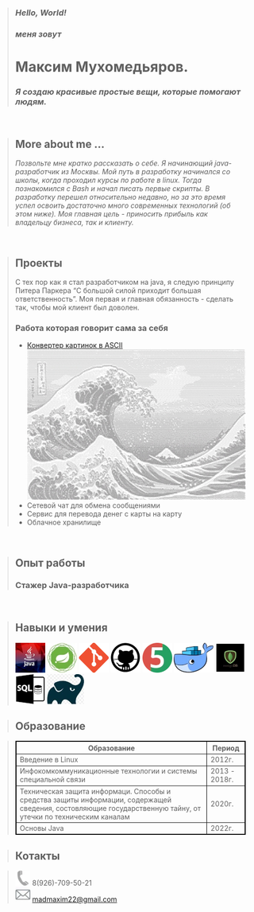 > ### _Hello, World!_
> ### _меня зовут_
> # **Максим Мухомедьяров**.
> ### _Я создаю красивые простые вещи, которые помогают людям._ 
<br/>

> ## **More about me ...**
> _Позвольте мне кратко рассказать о себе. Я начинающий java-разработчик из Москвы.  Мой путь в разработку начинался со школы, когда проходил курсы по работе в linux. Тогда познакомился с Bash и начал писать первые скрипты. В разработку перешел относительно недавно, но за это время успел освоить достаточно много современных технологий (об этом ниже). Моя главная цель - приносить прибыль как владельцу бизнеса, так и клиенту._
<br/>

> ## **Проекты**
> С тех пор как я стал разработчиком на java, я следую принципу Питера Паркера “С большой силой приходит большая ответственность”. Моя первая и главная обязанность - сделать так, чтобы мой клиент был доволен. 
> ### **Работа которая говорит сама за себя**
> - [Конвертер картинок в ASCII](https://www.java.com/ru/)
> ![java](images/sea.jpg)
> - Сетевой чат для обмена сообщениями  
> - Сервис для перевода денег с карты на карту
> - Облачное хранилище 

<br/>

> ## **Опыт работы**
> ### Стажер Java-разработчика
>  
<br/>

> ## **Навыки и умения**
>[![java](images/javaLog.jpg)](https://www.java.com/ru/)
>[![java](images/springLog.webp)](https://spring.io/)
>[![java](images/gitLog.webp)](https://git-scm.com/)
>[![java](images/githubLog.webp)](https://github.com/)
>[![java](images/junit5Log.webp)](https://junit.org/junit5/)
>[![java](images/dockerLog.webp)](https://www.docker.com/)
>[![java](images/mongodbLog.webp)](https://www.mongodb.com/)
>[![java](images/sqlLog.webp)](https://ru.wikipedia.org/wiki/SQL)
>[![java](imageg/../images/GradleLog.webp)](https://gradle.org/)

> ## **Образование**
<blockquote> 
<table border="1" bordercolor="black" width="600" align="centre">
<tr><th>Образование</th>
<th>Период</th></tr>
<tr><td>Введение в Linux</td><td>2012г.</td></tr>
<tr><td>Инфокомкоммуникационные технологии и системы специальной связи</td><td>2013 - 2018г.</td></tr>
<tr><td>Техническая защита информаци. Способы и средства защиты информации, содержащей сведения, состовляющие государственную тайну, от утечки по техническим каналам</td><td>2020г.</td></tr>
<tr><td>Основы Java</td><td>2022г.</td></tr>
</table>
</blockquote>

> ## **Котакты**

>![java](images/telefonLog.webp) 8(926)-709-50-21   
> ![java](images/pochtaLog.webp)  <madmaxim22@gmail.com> 






